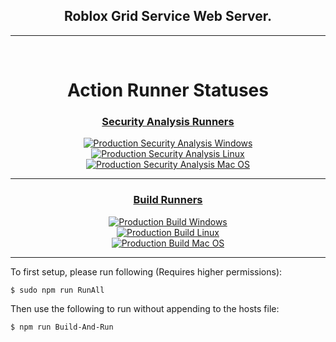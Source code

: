 <h2 align="center"><b>Roblox Grid Service Web Server.</b></h2>
<hr />
<br />
<p align="center">
<h1 align="center"><b>Action Runner Statuses</b></h1>
    <div align="center">
        <h3><u><b>Security Analysis Runners</b></u></h3>
        <p></p>
        <a style="display: block;" href="https://github.com/mfdlabs-grid-development/grid-service-websrv/actions/workflows/security-analysis-windows.yml"><img src="https://github.com/mfdlabs-grid-development/grid-service-websrv/actions/workflows/security-analysis-windows.yml/badge.svg?branch=master" alt="Production Security Analysis Windows"/></a>
        <a style="display: block;" href="https://github.com/mfdlabs-grid-development/grid-service-websrv/actions/workflows/security-analysis-linux.yml"><img src="https://github.com/mfdlabs-grid-development/grid-service-websrv/actions/workflows/security-analysis-linux.yml/badge.svg?branch=master" alt="Production Security Analysis Linux"/></a>
        <a style="display: block;" href="https://github.com/mfdlabs-grid-development/grid-service-websrv/actions/workflows/security-analysis-mac-os.yml"><img src="https://github.com/mfdlabs-grid-development/grid-service-websrv/actions/workflows/security-analysis-mac-os.yml/badge.svg?branch=master" alt="Production Security Analysis Mac OS"/></a>
    </div>
    <hr />
    <div align="center">
        <h3><u><b>Build Runners</b></u></h3>
        <p></p>
        <a style="display: block;" href="https://github.com/mfdlabs-grid-development/grid-service-websrv/actions/workflows/build-windows.yml"><img src="https://github.com/mfdlabs-grid-development/grid-service-websrv/actions/workflows/build-windows.yml/badge.svg?branch=master" alt="Production Build Windows"/></a>
        <a style="display: block;" href="https://github.com/mfdlabs-grid-development/grid-service-websrv/actions/workflows/build-linux.yml"><img src="https://github.com/mfdlabs-grid-development/grid-service-websrv/actions/workflows/build-linux.yml/badge.svg?branch=master" alt="Production Build Linux"/></a>
        <a style="display: block;" href="https://github.com/mfdlabs-grid-development/grid-service-websrv/actions/workflows/build-mac-os.yml"><img src="https://github.com/mfdlabs-grid-development/grid-service-websrv/actions/workflows/build-mac-os.yml/badge.svg?branch=master" alt="Production Build Mac OS"/></a>
    </div>
    <hr />
</p>


To first setup, please run following (Requires higher permissions):

```sh
$ sudo npm run RunAll
```

Then use the following to run without appending to the hosts file:
```sh
$ npm run Build-And-Run
```
